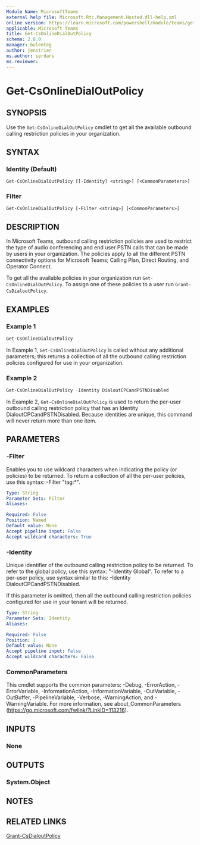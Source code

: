 ```yaml
---
Module Name: MicrosoftTeams
external help file: Microsoft.Rtc.Management.Hosted.dll-help.xml 
online version: https://learn.microsoft.com/powershell/module/teams/get-csonlinedialoutpolicy
applicable: Microsoft Teams
title: Get-CsOnlineDialOutPolicy
schema: 2.0.0
manager: bulenteg
author: jenstrier
ms.author: serdars
ms.reviewer:
---
```


# Get-CsOnlineDialOutPolicy

## SYNOPSIS
Use the `Get-CsOnlineDialOutPolicy` cmdlet to get all the available outbound calling restriction policies in your organization.

## SYNTAX

### Identity (Default)
```
Get-CsOnlineDialOutPolicy [[-Identity] <string>] [<CommonParameters>]
```

### Filter
```
Get-CsOnlineDialOutPolicy [-Filter <string>] [<CommonParameters>]
```

## DESCRIPTION
In Microsoft Teams, outbound calling restriction policies are used to restrict the type of audio conferencing and end user PSTN calls that can be made by users in your organization. The policies apply to all the different PSTN connectivity options for Microsoft Teams; Calling Plan, Direct Routing, and Operator Connect.

To get all the available policies in your organization run `Get-CsOnlineDialOutPolicy`.
To assign one of these policies to a user run `Grant-CsDialoutPolicy`.

## EXAMPLES

### Example 1
```powershell
Get-CsOnlineDialOutPolicy
```

In Example 1, `Get-CsOnlineDialOutPolicy` is called without any additional parameters; this returns a collection of all the outbound calling restriction policies configured for use in your organization.

### Example 2
```powershell
Get-CsOnlineDialOutPolicy -Identity DialoutCPCandPSTNDisabled
```

In Example 2, `Get-CsOnlineDialOutPolicy` is used to return the per-user outbound calling restriction policy that has an Identity DialoutCPCandPSTNDisabled. Because identities are unique, this command will never return more than one item.

## PARAMETERS

### -Filter
Enables you to use wildcard characters when indicating the policy (or policies) to be returned. To return a collection of all the per-user policies, use this syntax: -Filter "tag:*".

```yaml
Type: String
Parameter Sets: Filter
Aliases:

Required: False
Position: Named
Default value: None
Accept pipeline input: False
Accept wildcard characters: True
```

### -Identity
Unique identifier of the outbound calling restriction policy to be returned. To refer to the global policy, use this syntax: "-Identity Global". To refer to a per-user policy, use syntax similar to this: -Identity DialoutCPCandPSTNDisabled.

If this parameter is omitted, then all the outbound calling restriction policies configured for use in your tenant will be returned.

```yaml
Type: String
Parameter Sets: Identity
Aliases:

Required: False
Position: 1
Default value: None
Accept pipeline input: False
Accept wildcard characters: False
```

### CommonParameters
This cmdlet supports the common parameters: -Debug, -ErrorAction, -ErrorVariable, -InformationAction, -InformationVariable, -OutVariable, -OutBuffer, -PipelineVariable, -Verbose, -WarningAction, and -WarningVariable.
For more information, see about_CommonParameters (https://go.microsoft.com/fwlink/?LinkID=113216).

## INPUTS

### None

## OUTPUTS

### System.Object

## NOTES

## RELATED LINKS
[Grant-CsDialoutPolicy](Grant-CsDialoutPolicy.md)
